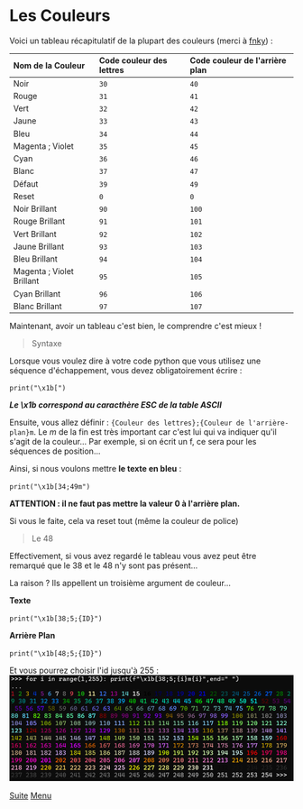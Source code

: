 # Les Couleurs

Voici un tableau récapitulatif de la plupart des couleurs (merci à [fnky](https://gist.github.com/fnky/458719343aabd01cfb17a3a4f7296797)) :

| Nom de la Couleur | Code couleur des lettres | Code couleur de l'arrière plan |
| :---------------- | :----------------------- | :----------------------------- |
| Noir              | `30`                     | `40`                           |
| Rouge             | `31`                     | `41`                           |
| Vert              | `32`                     | `42`                           |
| Jaune             | `33`                     | `43`                           |
| Bleu              | `34`                     | `44`                           |
| Magenta ; Violet  | `35`                     | `45`                           |
| Cyan              | `36`                     | `46`                           |
| Blanc             | `37`                     | `47`                           |
| Défaut            | `39`                     | `49`                           |
| Reset             | `0`                      | `0`                            |
| Noir Brillant     | `90`                     | `100`                          |
| Rouge Brillant    | `91`                     | `101`                          |
| Vert Brillant     | `92`                     | `102`                          |
| Jaune Brillant    | `93`                     | `103`                          |
| Bleu Brillant     | `94`                     | `104`                          |
| Magenta ; Violet Brillant | `95`             | `105`                          |
| Cyan Brillant     | `96`                     | `106`                          |
| Blanc Brillant    | `97`                     | `107`                          |

Maintenant, avoir un tableau c'est bien, le comprendre c'est mieux !

>Syntaxe

Lorsque vous voulez dire à votre code python que vous utilisez une séquence d'échappement, vous devez obligatoirement écrire :

```
print("\x1b[")
```

***Le \x1b correspond au caracthère ESC de la table ASCII***

Ensuite, vous allez définir : ```{Couleur des lettres};{Couleur de l'arrière-plan}m```. Le *m* de la fin est très important car c'est lui qui va indiquer qu'il s'agit de la couleur... Par exemple, si on écrit un f, ce sera pour les séquences de position...

Ainsi, si nous voulons mettre **le texte en bleu** :

``
print("\x1b[34;49m")
``

**ATTENTION : il ne faut pas mettre la valeur 0 à l'arrière plan.**

Si vous le faite, cela va reset tout (même la couleur de police)

>Le 48

Effectivement, si vous avez regardé le tableau vous avez peut être remarqué que le 38 et le 48 n'y sont pas présent...

La raison ? Ils appellent un troisième argument de couleur...

**Texte**

``
print("\x1b[38;5;{ID}")
``

**Arrière Plan**

``
print("\x1b[48;5;{ID}")
``

Et vous pourrez choisir l'id jusqu'à 255 :
<img src="img1.PNG">

[Suite](c2.md)
[Menu](readme.md)
